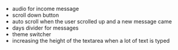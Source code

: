 - audio for income message
- scroll down button
- auto scroll when the user scrolled up and a new message came
- days divider for messages
- theme switcher
- increasing the height of the textarea when a lot of text is typed
  <!-- - send a message by pressing enter -->
  <!-- - logout button -->
  <!-- - time for messages -->
